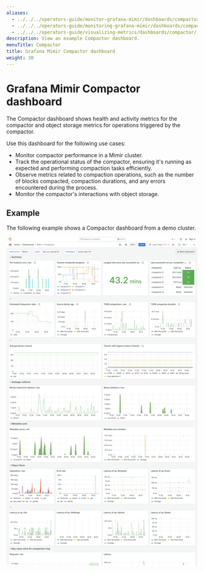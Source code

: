 ```yaml
---
aliases:
  - ../../../operators-guide/monitor-grafana-mimir/dashboards/compactor/
  - ../../../operators-guide/monitoring-grafana-mimir/dashboards/compactor/
  - ../../../operators-guide/visualizing-metrics/dashboards/compactor/
description: View an example Compactor dashboard.
menuTitle: Compactor
title: Grafana Mimir Compactor dashboard
weight: 30
---
```


<!-- Note: This topic is mounted in the GEM documentation. Ensure that all updates are also applicable to GEM. -->

# Grafana Mimir Compactor dashboard

The Compactor dashboard shows health and activity metrics for the compactor and object storage metrics for operations triggered by the compactor.

Use this dashboard for the following use cases:

- Monitor compactor performance in a Mimir cluster.
- Track the operational status of the compactor, ensuring it's running as expected and performing compaction tasks efficiently.
- Observe metrics related to compaction operations, such as the number of blocks compacted, compaction durations, and any errors encountered during the process.
- Monitor the compactor's interactions with object storage.

## Example

The following example shows a Compactor dashboard from a demo cluster.

![Grafana Mimir compactor dashboard](mimir-compactor.png)
